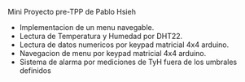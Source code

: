 Mini Proyecto pre-TPP de Pablo Hsieh

- Implementacion de un menu navegable.
- Lectura de Temperatura y Humedad por DHT22.
- Lectura de datos numericos por keypad matricial 4x4 arduino.
- Navegacion de menu por keypad matricial 4x4 arduino.
- Sistema de alarma por mediciones de TyH fuera de los umbrales definidos
